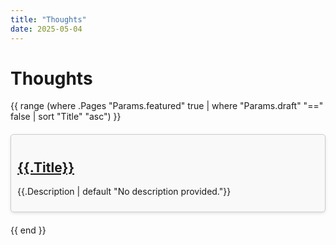 ```yaml
---
title: "Thoughts"
date: 2025-05-04
---
```


# Thoughts

<style>
.thought-grid { display: grid; grid-template-columns: repeat(auto-fill, minmax(300px, 1fr)); gap: 20px; }
.thought-card { border: 1px solid #ccc; padding: 10px; border-radius: 5px; background-color: #f9f9f9; box-shadow: 0 2px 5px rgba(0,0,0,0.1); }
</style>

<div class="thought-grid">
{{ range (where .Pages "Params.featured" true | where "Params.draft" "==" false | sort "Title" "asc") }}
  <div class="thought-card">
    <h2><a href="{{.RelPermalink}}">{{.Title}}</a></h2>
    <p>{{.Description | default "No description provided."}}</p>
  </div>
{{ end }}
</div>
